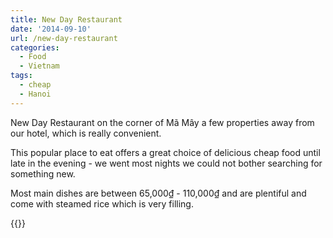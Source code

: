 ```yaml
---
title: New Day Restaurant
date: '2014-09-10'
url: /new-day-restaurant
categories:
  - Food
  - Vietnam
tags:
  - cheap
  - Hanoi
---
```


New Day Restaurant on the corner of Mã Mây a few properties away from our hotel, which is really convenient.

This popular place to eat offers a great choice of delicious cheap food until late in the evening - we went most nights we could not bother searching for something new.

Most main dishes are between 65,000₫ - 110,000₫ and are plentiful and come with steamed rice which is very filling.

{{<place ChIJLW6bl8CrNTERDnEUa-1BlVs>}}